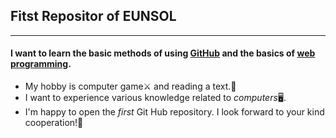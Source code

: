 ## __Fitst Repositor of EUNSOL__

---

#### __I want to learn the basic methods of using [GitHub](https://en.wikipedia.org/wiki/GitHub "Wikipedia's GitHub.") and the basics of [web programming](https://en.wikipedia.org/wiki/Outline_of_web_design_and_web_development "Outline of web design and web development").__

+ My hobby is computer game⚔ and reading a text.📃
+ I want to experience various knowledge related to _computers_🖥.
+ I'm happy to open the _first_ Git Hub repository. I look forward to your kind cooperation!🤗
